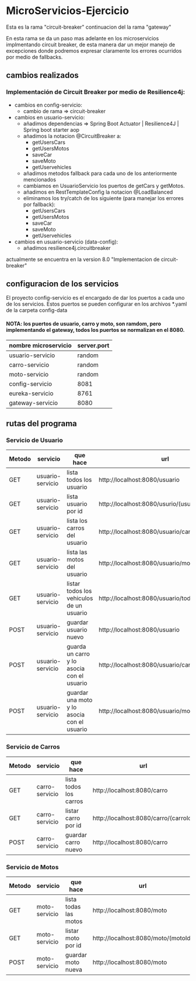 # MicroServicios-Ejercicio

Esta es la rama "circuit-breaker" continuacion del la rama "gateway"

En esta rama se da un paso mas adelante en los microservicios implmentando circuit breaker, de esta manera dar un mejor manejo de excepciones donde podremos expresar claramente los errores ocurridos por medio de fallbacks.

## cambios realizados


### Implementación de Circuit Breaker por medio de Resilience4j:

- cambios en config-servicio:
	- cambio de rama => circuit-breaker
- cambios en usuario-servicio:
	- añadimos dependencias => Spring Boot Actuator | Resilience4J | Spring boot starter aop
	- añadimos la notacion @CircuitBreaker a:
		- getUsersCars
		- getUsersMotos
        - saveCar
        - saveMoto
		- getUservehicles
	- añadimos metodos fallback para cada uno de los anteriormente mencionados
	- cambiamos en UsuarioServicio los puertos de getCars y getMotos.
	- añadimos en RestTemplateConfig la notacion @LoadBalanced
	- eliminamos los try/catch de los siguiente (para manejar los errores por fallback):
		- getUsersCars
        - getUsersMotos
        - saveCar
        - saveMoto
		- getUservehicles
- cambios en usuario-servicio (data-config):
	- añadimos resilience4j.circuitbreaker

actualmente se encuentra en la version 8.0 "Implementacion de circuit-breaker"

## configuracion de los servicios 

El proyecto config-servicio es el encargado de dar los puertos a cada uno de los servicios. Estos puertos se pueden configurar en los archivos *.yaml de la carpeta config-data

#### NOTA: los puertos de usuario, carro y moto, son ramdom, pero implementando el gateway, todos los puertos se normalizan en el 8080.

| nombre microservicio   |  server.port |
| ---------------------- | ------------ |
| usuario-servicio       |    random    |
| carro-servicio         |    random    |
| moto-servicio          |    random    |
| config-servicio        |    8081      |
| eureka-servicio        |    8761      |
| gateway-servicio		 |	  8080		|


## rutas del programa

### Servicio de Usuario

|Metodo| servicio | que hace | url |
| -----| -------- | -------- | --- |
| GET  | usuario-servicio | lista todos los usuario | http://localhost:8080/usuario |
| GET  | usuario-servicio | lista usuario por id    | http://localhost:8080/usurio/(usuarioId) |
| GET  | usuario-servicio | lista los carros del usuario | http://localhost:8080/usuario/carros/(usuarioId) |
| GET  | usuario-servicio | lista las motos del usuario | http://localhost:8080/usuario/motos/(usuarioId) |
| GET  | usuario-servicio | listar todos los vehiculos de un usuario | http://localhost:8080/usuario/todos/(usuarioId) |
| POST | usuario-servicio | guardar usuario nuevo | http://localhost:8080/usuario |
| POST | usuario-servicio | guarda un carro y lo asocia con el usuario | http://localhost:8080/usuario/carro/(usuarioId) |
| POST | usuario-servicio | guardar una moto y lo asocia con el usuario  | http://localhost:8080/usuario/moto/(usuarioId) |

### Servicio de Carros

|Metodo| servicio | que hace | url |
| -----| -------- | -------- | --- |
| GET  | carro-servicio | lista todos los carros | http://localhost:8080/carro |
| GET  | carro-servicio | listar carro por id | http://localhost:8080/carro/(carroId) |
| POST | carro-servicio | guardar carro nuevo | http://localhost:8080/carro |

### Servicio de Motos

|Metodo| servicio | que hace | url |
| -----| -------- | -------- | --- |
| GET  | moto-servicio | lista todas las motos | http://localhost:8080/moto |
| GET  | moto-servicio | listar moto por id | http://localhost:8080/moto/(motoId) |
| POST | moto-servicio | guardar moto nueva | http://localhost:8080/moto |
